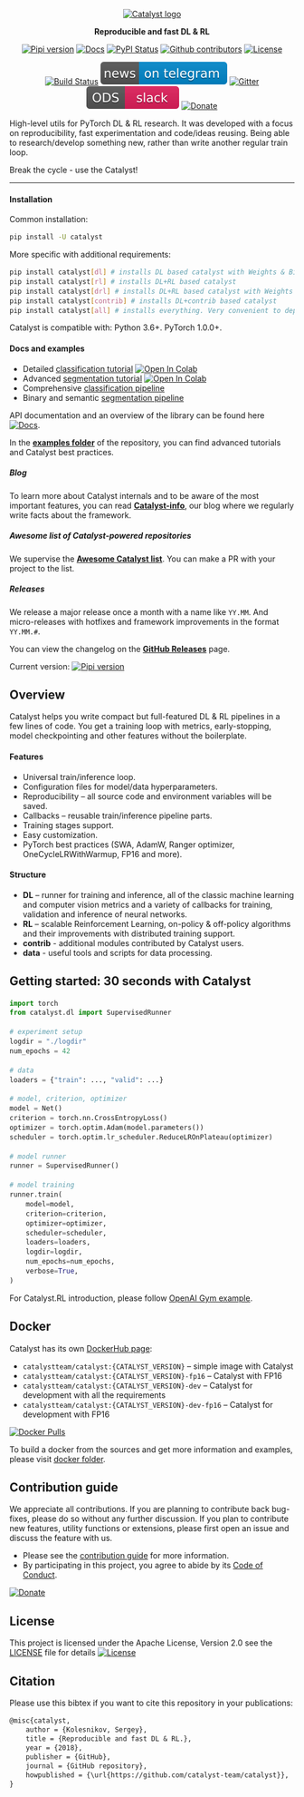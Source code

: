 <div align="center">

[![Catalyst logo](https://raw.githubusercontent.com/catalyst-team/catalyst-pics/master/pics/catalyst_logo.png)](https://github.com/catalyst-team/catalyst)

**Reproducible and fast DL & RL**

[![Pipi version](https://img.shields.io/pypi/v/catalyst.svg)](https://pypi.org/project/catalyst/)
[![Docs](https://img.shields.io/badge/dynamic/json.svg?label=docs&url=https%3A%2F%2Fpypi.org%2Fpypi%2Fcatalyst%2Fjson&query=%24.info.version&colorB=brightgreen&prefix=v)](https://catalyst-team.github.io/catalyst/index.html)
[![PyPI Status](https://pepy.tech/badge/catalyst)](https://pepy.tech/project/catalyst)
[![Github contributors](https://img.shields.io/github/contributors/catalyst-team/catalyst.svg?logo=github&logoColor=white)](https://github.com/catalyst-team/catalyst/graphs/contributors)
[![License](https://img.shields.io/github/license/catalyst-team/catalyst.svg)](LICENSE)

[![Build Status](https://travis-ci.com/catalyst-team/catalyst.svg?branch=master)](https://travis-ci.com/catalyst-team/catalyst)
[![Telegram](./pics/telegram.svg)](https://t.me/catalyst_team)
[![Gitter](https://badges.gitter.im/catalyst-team/community.svg)](https://gitter.im/catalyst-team/community?utm_source=badge&utm_medium=badge&utm_campaign=pr-badge)
[![Slack](./pics/slack.svg)](https://opendatascience.slack.com/messages/CGK4KQBHD)
[![Donate](https://raw.githubusercontent.com/catalyst-team/catalyst-pics/master/third_party_pics/patreon.png)](https://www.patreon.com/catalyst_team)


</div>

High-level utils for PyTorch DL & RL research.
It was developed with a focus on reproducibility,
fast experimentation and code/ideas reusing.
Being able to research/develop something new,
rather than write another regular train loop.

Break the cycle - use the Catalyst!

---

#### Installation

Common installation:
```bash
pip install -U catalyst
```

More specific with additional requirements:
```bash
pip install catalyst[dl] # installs DL based catalyst with Weights & Biases support
pip install catalyst[rl] # installs DL+RL based catalyst
pip install catalyst[drl] # installs DL+RL based catalyst with Weights & Biases support
pip install catalyst[contrib] # installs DL+contrib based catalyst
pip install catalyst[all] # installs everything. Very convenient to deploy on a new server
```

Catalyst is compatible with: Python 3.6+. PyTorch 1.0.0+.

#### Docs and examples
- Detailed [classification tutorial](./examples/notebooks/classification-tutorial.ipynb) [![Open In Colab](https://colab.research.google.com/assets/colab-badge.svg)](https://colab.research.google.com/github/catalyst-team/catalyst/blob/master/examples/notebooks/classification-tutorial.ipynb)
- Advanced [segmentation tutorial](./examples/notebooks/segmentation-tutorial.ipynb) [![Open In Colab](https://colab.research.google.com/assets/colab-badge.svg)](https://colab.research.google.com/github/catalyst-team/catalyst/blob/master/examples/notebooks/segmentation-tutorial.ipynb)
- Comprehensive [classification pipeline](https://github.com/catalyst-team/classification)
- Binary and semantic [segmentation pipeline](https://github.com/catalyst-team/segmentation)

API documentation and an overview of the library can be found here
[![Docs](https://img.shields.io/badge/dynamic/json.svg?label=docs&url=https%3A%2F%2Fpypi.org%2Fpypi%2Fcatalyst%2Fjson&query=%24.info.version&colorB=brightgreen&prefix=v)](https://catalyst-team.github.io/catalyst/index.html).

In the **[examples folder](examples)**
of the repository, you can find advanced tutorials and Catalyst best practices.

##### Blog
To learn more about Catalyst internals and to be aware of the most important features, you can read **[Catalyst-info](https://github.com/catalyst-team/catalyst-info)**, our blog where we regularly write facts about the framework.

##### Awesome list of Catalyst-powered repositories

We supervise the **[Awesome Catalyst list](https://github.com/catalyst-team/awesome-catalyst-list)**. You can make a PR with your project to the list.

##### Releases
We release a major release once a month with a name like `YY.MM`.
And micro-releases with hotfixes and framework improvements in the format `YY.MM.#`.

You can view the changelog on the **[GitHub Releases](https://github.com/catalyst-team/catalyst/releases)** page.

Current version: [![Pipi version](https://img.shields.io/pypi/v/catalyst.svg)](https://pypi.org/project/catalyst/)

## Overview

Catalyst helps you write compact
but full-featured DL & RL pipelines in a few lines of code.
You get a training loop with metrics, early-stopping, model checkpointing
and other features without the boilerplate.

#### Features

- Universal train/inference loop.
- Configuration files for model/data hyperparameters.
- Reproducibility – all source code and environment variables will be saved.
- Callbacks – reusable train/inference pipeline parts.
- Training stages support.
- Easy customization.
- PyTorch best practices (SWA, AdamW, Ranger optimizer, OneCycleLRWithWarmup, FP16 and more).


#### Structure

- **DL** – runner for training and inference,
   all of the classic machine learning and computer vision metrics
   and a variety of callbacks for training, validation
   and inference of neural networks.
- **RL** – scalable Reinforcement Learning,
   on-policy & off-policy algorithms and their improvements
   with distributed training support.
- **contrib** - additional modules contributed by Catalyst users.
- **data** - useful tools and scripts for data processing.


## Getting started: 30 seconds with Catalyst

```python
import torch
from catalyst.dl import SupervisedRunner

# experiment setup
logdir = "./logdir"
num_epochs = 42

# data
loaders = {"train": ..., "valid": ...}

# model, criterion, optimizer
model = Net()
criterion = torch.nn.CrossEntropyLoss()
optimizer = torch.optim.Adam(model.parameters())
scheduler = torch.optim.lr_scheduler.ReduceLROnPlateau(optimizer)

# model runner
runner = SupervisedRunner()

# model training
runner.train(
    model=model,
    criterion=criterion,
    optimizer=optimizer,
    scheduler=scheduler,
    loaders=loaders,
    logdir=logdir,
    num_epochs=num_epochs,
    verbose=True,
)
```

For Catalyst.RL introduction, please follow [OpenAI Gym example](https://github.com/catalyst-team/catalyst/tree/master/examples/rl_gym).


## Docker
Catalyst has its own [DockerHub page](https://hub.docker.com/r/catalystteam/catalyst/tags):
- `catalystteam/catalyst:{CATALYST_VERSION}` – simple image with Catalyst
- `catalystteam/catalyst:{CATALYST_VERSION}-fp16` – Catalyst with FP16
- `catalystteam/catalyst:{CATALYST_VERSION}-dev` – Catalyst for development with all the requirements
- `catalystteam/catalyst:{CATALYST_VERSION}-dev-fp16` – Catalyst for development with FP16

[![Docker Pulls](https://img.shields.io/docker/pulls/catalystteam/catalyst)](https://hub.docker.com/r/catalystteam/catalyst/tags)

To build a docker from the sources and get more information and examples,
please visit [docker folder](docker).


## Contribution guide

We appreciate all contributions.
If you are planning to contribute back bug-fixes,
please do so without any further discussion.
If you plan to contribute new features, utility functions or extensions,
please first open an issue and discuss the feature with us.

- Please see the [contribution guide](CONTRIBUTING.md) for more information.
- By participating in this project, you agree to abide by its [Code of Conduct](CODE_OF_CONDUCT.md).

[![Donate](https://c5.patreon.com/external/logo/become_a_patron_button.png)](https://www.patreon.com/catalyst_team)

## License

This project is licensed under the Apache License, Version 2.0 see the [LICENSE](LICENSE) file for details
[![License](https://img.shields.io/github/license/catalyst-team/catalyst.svg)](LICENSE)

## Citation

Please use this bibtex if you want to cite this repository in your publications:

    @misc{catalyst,
        author = {Kolesnikov, Sergey},
        title = {Reproducible and fast DL & RL.},
        year = {2018},
        publisher = {GitHub},
        journal = {GitHub repository},
        howpublished = {\url{https://github.com/catalyst-team/catalyst}},
    }
